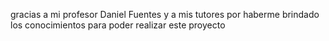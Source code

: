 gracias a mi profesor Daniel Fuentes y a mis tutores por haberme brindado los conocimientos para poder realizar este proyecto 